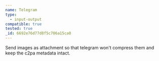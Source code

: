 ```yaml
---
name: Telegram
type:
  - input-output
compatible: true
tested: true
_id: 6692e76d77d8f5c706a15ca0
---
```

Send images as attachment so that telegram won't compress them and keep the c2pa metadata intact.

